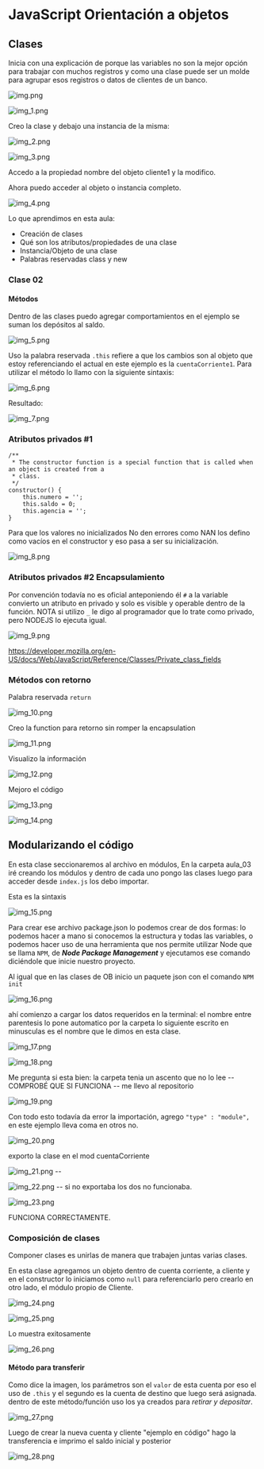 # JavaScript Orientación a objetos

## Clases

Inicia con una explicación de porque las variables no son la mejor opción para trabajar con muchos registros y como una 
clase puede ser un molde para agrupar esos registros o datos de clientes de un banco.

![img.png](img.png)

![img_1.png](img_1.png)

Creo la clase y debajo una instancia de la misma:

![img_2.png](img_2.png)

![img_3.png](img_3.png)

Accedo a la propiedad nombre del objeto cliente1 y la modifico.

Ahora puedo acceder al objeto o instancia completo.

![img_4.png](img_4.png)

Lo que aprendimos en esta aula:

* Creación de clases
* Qué son los atributos/propiedades de una clase
* Instancia/Objeto de una clase
* Palabras reservadas class y new

### Clase 02 

#### Métodos

Dentro de las clases puedo agregar comportamientos en el ejemplo se suman los depósitos al saldo.

![img_5.png](img_5.png)

Uso la palabra reservada `.this` refiere a que los cambios son al objeto que estoy referenciando el actual en este ejemplo
es la `cuentaCorriente1`.
Para utilizar el método lo llamo con la siguiente sintaxis:

![img_6.png](img_6.png)

Resultado: 

![img_7.png](img_7.png)

### Atributos privados #1

    /**
     * The constructor function is a special function that is called when an object is created from a
     * class.
     */
    constructor() {
        this.numero = '';
        this.saldo = 0;
        this.agencia = '';
    }

Para que los valores no inicializados No den errores como NAN los defino como vacíos en el constructor y eso pasa a ser su 
inicialización.

![img_8.png](img_8.png)

### Atributos privados #2 Encapsulamiento

Por convención todavía no es oficial anteponiendo él `#` a la variable convierto un atributo en privado y solo es visible 
y operable dentro de la función. NOTA si utilizo `_` le digo al programador que lo trate como privado, pero NODEJS 
lo ejecuta igual.

![img_9.png](img_9.png)

https://developer.mozilla.org/en-US/docs/Web/JavaScript/Reference/Classes/Private_class_fields

### Métodos con retorno

Palabra reservada `return`

![img_10.png](img_10.png)

Creo la function para retorno sin romper la encapsulation

![img_11.png](img_11.png)

Visualizo la información

![img_12.png](img_12.png)

Mejoro el código

![img_13.png](img_13.png)

![img_14.png](img_14.png)

## Modularizando el código

En esta clase seccionaremos al archivo en módulos, En la carpeta aula_03 iré creando los módulos y dentro de cada uno 
pongo las clases luego para acceder desde `index.js` los debo importar.

Esta es la sintaxis 

![img_15.png](img_15.png) 

 Para crear ese archivo package.json lo podemos crear de dos formas: lo podemos hacer a mano si conocemos la estructura 
 y todas las variables, o podemos hacer uso de una herramienta que nos permite utilizar Node que se llama `NPM`, 
 de **_Node Package Management_** y ejecutamos ese comando diciéndole que inicie nuestro proyecto.

Al igual que en las clases de OB inicio un paquete json con el comando `NPM init`

![img_16.png](img_16.png)

ahí comienzo a cargar los datos requeridos en la terminal: el nombre entre parentesis lo pone automatico por la carpeta
lo siguiente escrito en minusculas es el nombre que le dimos en esta clase.

![img_17.png](img_17.png)

![img_18.png](img_18.png)

Me pregunta si esta bien: la carpeta tenia un ascento que no lo lee -- COMPROBÉ QUE SI FUNCIONA --  me llevo al repositorio

![img_19.png](img_19.png)

Con todo esto todavía da error la importación, agrego `"type" : "module",` en este ejemplo lleva coma en otros no.

![img_20.png](img_20.png)

exporto la clase en el mod cuentaCorriente

![img_21.png](img_21.png)   -- 

![img_22.png](img_22.png) -- si no exportaba los dos no funcionaba.

![img_23.png](img_23.png)

FUNCIONA CORRECTAMENTE.

### Composición de clases

Componer clases es unirlas de manera que trabajen juntas varias clases.

En esta clase agregamos un objeto dentro de cuenta corriente, a cliente y en el constructor lo iniciamos como `null`
para referenciarlo pero crearlo en otro lado, el módulo propio de Cliente.

![img_24.png](img_24.png)

![img_25.png](img_25.png)

Lo muestra exitosamente

![img_26.png](img_26.png)

#### Método para transferir
Como dice la imagen, los parámetros son el `valor` de esta cuenta por eso el uso de `.this` y el segundo es la cuenta de 
destino que luego será asignada. dentro de este método/función uso los ya creados para _retirar y depositar_.

![img_27.png](img_27.png)

Luego de crear la nueva cuenta y cliente "ejemplo en código" hago la transferencia e imprimo el saldo inicial y posterior

![img_28.png](img_28.png)





